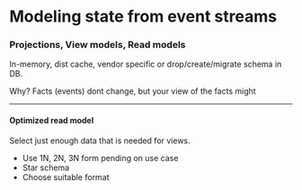 # Modeling state from event streams

### Projections, View models, Read models

In-memory, dist cache, vendor specific or drop/create/migrate schema in DB.

Why? Facts (events) dont change, but your view of the facts might


<hr/>

#### Optimized read model

Select just enough data that is needed for views.

 - Use 1N, 2N, 3N form pending on use case
 - Star schema
 - Choose suitable format
